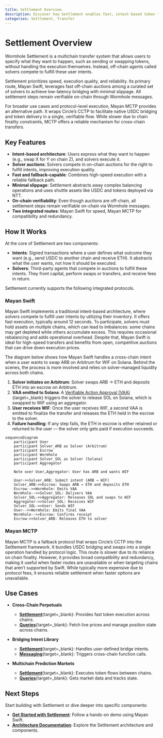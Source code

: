 ```yaml
---
title: Settlement Overview
description: Discover how Settlement enables fast, intent-based token transfers across chains using a unified system of solver auctions and integrated execution routes.
categories: Settlement, Transfer
---
```


# Settlement Overview 

Wormhole Settlement is a multichain transfer system that allows users to specify what they want to happen, such as sending or swapping tokens, without handling the execution themselves. Instead, off-chain agents called solvers compete to fulfill these user intents.

Settlement prioritizes speed, execution quality, and reliability. Its primary route, Mayan Swift, leverages fast off-chain auctions among a curated set of solvers to achieve low-latency bridging with minimal slippage. All settlement steps remain verifiable on-chain through Wormhole messages. 

For broader use cases and protocol-level execution, Mayan MCTP provides an alternative path. It wraps Circle’s CCTP to facilitate native USDC bridging and token delivery in a single, verifiable flow. While slower due to chain finality constraints, MCTP offers a reliable mechanism for cross-chain transfers.

## Key Features

- **Intent-based architecture**: Users express what they want to happen (e.g., swap X for Y on chain Z), and solvers execute it.
- **Solver auctions**: Solvers compete in on-chain auctions for the right to fulfill intents, improving execution quality.
- **Fast and fallback-capable**: Combines high-speed execution with a reliable fallback path.
- **Minimal slippage**: Settlement abstracts away complex balancing operations and uses shuttle assets like USDC and tokens deployed via NTT.
- **On-chain verifiability**: Even though auctions are off-chain, all settlement steps remain verifiable on-chain via Wormhole messages.
- **Two integrated routes**: Mayan Swift for speed, Mayan MCTP for compatibility and redundancy.

## How It Works

At the core of Settlement are two components:

- **Intents**: Signed transactions where a user defines what outcome they want (e.g., send USDC to another chain and receive ETH). It abstracts what the user wants, not how it should be executed.
- **Solvers**: Third-party agents that compete in auctions to fulfill these intents. They front capital, perform swaps or transfers, and receive fees in return.

Settlement currently supports the following integrated protocols.

### Mayan Swift

Mayan Swift implements a traditional intent-based architecture, where solvers compete to fulfill user intents by utilizing their inventory. It offers fast execution, typically around 12 seconds. To participate, solvers must hold assets on multiple chains, which can lead to imbalances: some chains may get depleted while others accumulate excess. This requires occasional rebalancing and adds operational overhead. Despite that, Mayan Swift is ideal for high-speed transfers and benefits from open, competitive auctions that can drive down execution prices.

The diagram below shows how Mayan Swift handles a cross-chain intent when a user wants to swap ARB on Arbitrum for WIF on Solana. Behind the scenes, the process is more involved and relies on solver-managed liquidity across both chains.

1. **Solver initiates on Arbitrum**: Solver swaps ARB → ETH and deposits ETH into an escrow on Arbitrum.
2. **VAA emitted to Solana**: A [Verifiable Action Approval (VAA)](/docs/protocol/infrastructure/vaas/){target=\_blank} triggers the solver to release SOL on Solana, which is swapped to WIF using an aggregator.
3. **User receives WIF**: Once the user receives WIF, a second VAA is emitted to finalize the transfer and releases the ETH held in the escrow to the solver.
4. **Failure handling**: If any step fails, the ETH in escrow is either retained or returned to the user — the solver only gets paid if execution succeeds.

```mermaid
sequenceDiagram
    participant User
    participant Solver_ARB as Solver (Arbitrum)
    participant Escrow
    participant Wormhole
    participant Solver_SOL as Solver (Solana)
    participant Aggregator

    Note over User,Aggregator: User has ARB and wants WIF

    User->>Solver_ARB: Submit intent (ARB → WIF)
    Solver_ARB->>Escrow: Swaps ARB → ETH and deposits ETH
    Escrow-->>Wormhole: Emits VAA
    Wormhole-->>Solver_SOL: Delivers VAA
    Solver_SOL->>Aggregator: Releases SOL and swaps to WIF
    Aggregator->>Solver_SOL: Receives WIF
    Solver_SOL->>User: Sends WIF
    User-->>Wormhole: Emits final VAA
    Wormhole-->>Escrow: Confirms receipt
    Escrow->>Solver_ARB: Releases ETH to solver
```

### Mayan MCTP

Mayan MCTP is a fallback protocol that wraps Circle’s CCTP into the Settlement framework. It bundles USDC bridging and swaps into a single operation handled by protocol logic. This route is slower due to its reliance on chain finality. However, it provides broad compatibility and redundancy, making it useful when faster routes are unavailable or when targeting chains that aren’t supported by Swift. While typically more expensive due to protocol fees, it ensures reliable settlement when faster options are unavailable.

## Use Cases

- **Cross-Chain Perpetuals** 

    - [**Settlement**](/docs/products/settlement/get-started/){target=\_blank}: Provides fast token execution across chains.
    - [**Queries**](/docs/products/queries/overview/){target=\_blank}: Fetch live prices and manage position state across chains.

- **Bridging Intent Library**

    - [**Settlement**](/docs/products/settlement/get-started/){target=\_blank}: Handles user-defined bridge intents.
    - [**Messaging**](/docs/products/messaging/overview/){target=\_blank}: Triggers cross-chain function calls.

- **Multichain Prediction Markets**

    - [**Settlement**](/docs/products/settlement/get-started/){target=\_blank}: Executes token flows between chains.
    - [**Queries**](/docs/products/queries/overview/){target=\_blank}: Gets market data and tracks state.

## Next Steps

Start building with Settlement or dive deeper into specific components:

- **[Get Started with Settlement](/docs/products/settlement/get-started/)**: Follow a hands-on demo using Mayan Swift.
- **[Architecture Documentation](/docs/products/settlement/concepts/architecture/)**: Explore the Settlement architecture and components.
